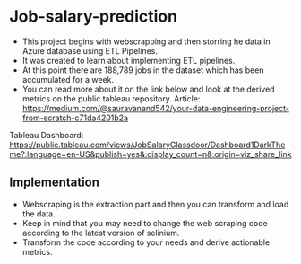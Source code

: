 # Job-salary-prediction
* This project begins with webscrapping and then storring he data in Azure database using ETL Pipelines.
* It was created to learn about implementing ETL pipelines.
* At this point there are 188,789 jobs in the dataset which has been accumulated for a week.
* You can read more about it on the link below and look at the derived metrics on the public tableau repository. 
Article: https://medium.com/@sauravanand542/your-data-engineering-project-from-scratch-c71da4201b2a

Tableau Dashboard: https://public.tableau.com/views/JobSalaryGlassdoor/Dashboard1DarkTheme?:language=en-US&publish=yes&:display_count=n&:origin=viz_share_link

## Implementation
* Webscraping is the extraction part and then you can transform and load the data.
* Keep in mind that you may need to change the web scraping code according to the latest version of selinium.
* Transform the code according to your needs and derive actionable metrics.
